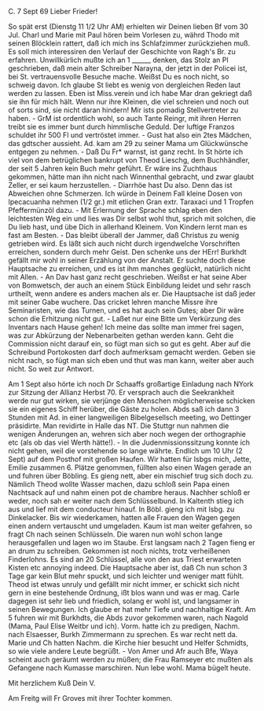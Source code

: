  C. 7 Sept 69
Lieber Frieder!

So spät erst (Dienstg 11 1/2 Uhr AM) erhielten wir Deinen lieben Bf vom 30 Jul. Charl und Marie mit Paul hören beim Vorlesen zu, währd Thodo mit seinen Blöcklein rattert, daß ich mich ins Schlafzimmer zurückziehen muß. Es soll mich interessiren den Verlauf der Geschichte von Ragh's Br. zu erfahren. Unwillkürlich mußte ich an 1 ______ denken, das Stolz an Pl geschrieben, daß mein alter Schreiber Narayna, der jetzt in der Policei ist, bei St. vertrauensvolle Besuche mache. Weißst Du es noch nicht, so schweig davon. Ich glaube St liebt es wenig von dergleichen Reden laut werden zu lassen. Eben ist Miss.verein und ich habe Mar dran gekriegt daß sie ihn für mich hält. Wenn nur ihre Kleinen, die viel schreien und noch out of sorts sind, sie nicht daran hindern! Mir ists pomadig Stellvertreter zu haben. - GrM ist ordentlich wohl, so auch Tante Reingr, mit ihren Herren treibt sie es immer bunt durch himmlische Geduld. Der luftige Franzos schuldet ihr 500 Fl und vertröstet immer. - Gust hat also ein 2tes Mädchen, das gdtscher aussieht. Ad. kam am 29 zu seiner Mama um Glückwünsche entgegen zu nehmen. - Daß Du Fr* warnst, ist ganz recht. In St hörte ich viel von dem betrüglichen bankrupt von Theod Lieschg, dem Buchhändler, der seit 5 Jahren kein Buch mehr geführt. Er wäre ins Zuchthaus gekommen, hätte man ihn nicht nach Winnenthal gebracht, und zwar glaubt Zeller, er sei kaum herzustellen. - Diarrhöe hast Du also. Denn das ist Abweichen ohne Schmerzen. Ich würde in Deinem Fall kleine Dosen von Ipecacuanha nehmen (1/2 gr.) mit etlichen Gran extr. Taraxaci und 1 Tropfen Pfeffermünzöl dazu. - Mit Erlernung der Sprache schlag eben den leichtesten Weg ein und lies was Dir selbst wohl thut, sprich mit solchen, die Du lieb hast, und übe Dich in allerhand Kleinem. Von Kindern lernt man es fast am Besten. - Das bleibt überall der Jammer, daß Christus zu wenig getrieben wird. Es läßt sich auch nicht durch irgendwelche Vorschriften erreichen, sondern durch mehr Geist. Den schenke uns der HErr! Burkhdt gefällt mir wohl in seiner Erzählung von der Anstalt. Er suchte doch diese Hauptsache zu erreichen, und es ist ihm manches geglückt, natürlich nicht mit Allen. - An Dav hast ganz recht geschrieben. Weißst er hat seine Aber von Bomwetsch, der auch an einem Stück Einbildung leidet und sehr rasch urtheilt, wenn andere es anders machen als er. Die Hauptsache ist daß jeder mit seiner Gabe wuchere. Das cricket lehren manche Missre ihre Seminaristen, wie das Turnen, und es hat auch sein Gutes; aber Dir wäre schon die Erhitzung nicht gut. - Laßet nur eine Bitte um Verkürzung des Inventars nach Hause gehen! Ich meine das sollte man immer frei sagen, was zur Abkürzung der Nebenarbeiten gethan werden kann. Geht die Commission nicht darauf ein, so fügt man sich so gut es geht. Aber auf die Schreibund Portokosten darf doch aufmerksam gemacht werden. Geben sie nicht nach, so fügt man sich eben und thut was man kann, weiter aber auch nicht. So weit zur Antwort.

Am 1 Sept also hörte ich noch Dr Schaaffs großartige Einladung nach NYork zur Sitzung der Allianz Herbst 70. Er versprach auch die Seekrankheit werde nur gut wirken, sie verjünge den Menschen möglicherweise schicken sie ein eigenes Schiff herüber, die Gäste zu holen. Abds saß ich dann 3 Stunden mit Ad. in einer langweiligen Bibelgesellsch meeting, wo Dettinger präsidirte. Man revidirte in Halle das NT. Die Stuttgr nun nahmen die wenigen Änderungen an, wehren sich aber noch wegen der orthographie etc (als ob das viel Werth hätte!). - In die Judenmissionssitzung konnte ich nicht gehen, weil die vorstehende so lange währte. Endlich um 10 Uhr (2 Sept) auf dem Posthof mit großen Haufen. Wir hatten für Isbgs mich, Jette, Emilie zusammen 6. Plätze genommen, füllten also einen Wagen gerade an und fuhren über Böbling. Es gieng nett, aber ein mischief trug sich doch zu. Nämlich Theod wollte Wasser machen, dazu schloß sein Papa einen Nachtsack auf und nahm einen pot de chambre heraus. Nachher schloß er weder, noch sah er weiter nach dem Schlüsselbund. In Kaltenth stieg ich aus und lief mit dem conducteur hinauf. In Böbl. gieng ich mit Isbg. zu Dinkelacker. Bis wir wiederkamen, hatten alle Frauen den Wagen gegen einen andern vertauscht und umgeladen. Kaum ist man weiter gefahren, so fragt Ch nach seinen Schlüsseln. Die waren nun wohl schon lange herausgefallen und lagen wo im Staube. Erst langsam nach 2 Tagen fieng er an drum zu schreiben. Gekommen ist noch nichts, trotz verheißenen Finderlohns. Es sind an 20 Schlüssel, alle von den aus Triest erwarteten Kisten etc annoying indeed. Die Hauptsache aber ist, daß Ch nun schon 3 Tage gar kein Blut mehr spuckt, und sich leichter und weniger matt fühlt. Theod ist etwas unruly und gefällt mir nicht immer, er schickt sich nicht gern in eine bestehende Ordnung, ißt blos wann und was er mag. Carle dagegen ist sehr lieb und friedlich, solang er wohl ist, und langsamer in seinen Bewegungen. Ich glaube er hat mehr Tiefe und nachhaltige Kraft. Am 5 fuhren wir mit Burkhdts, die Abds zuvor gekommen waren, nach Nagold (Mama, Paul Elise Weitbr und ich). Vorm. hatte ich zu predigen, Nachm. nach Elsaesser, Burkh Zimmermann zu sprechen. Es war recht nett da. Marie und Ch hatten Nachm. die Kirche hier besucht und Helfer Schmidts, so wie viele andere Leute begrüßt. - Von Amer und Afr auch Bfe, Waya scheint auch geräumt werden zu müßen; die Frau Ramseyer etc mußten als Gefangene nach Kumasse marschiren. Nun lebe wohl. Mama bügelt heute.

 Mit herzlichem Kuß
 Dein V.

Am Freitg will Fr Groves mit ihrer Tochter kommen.
